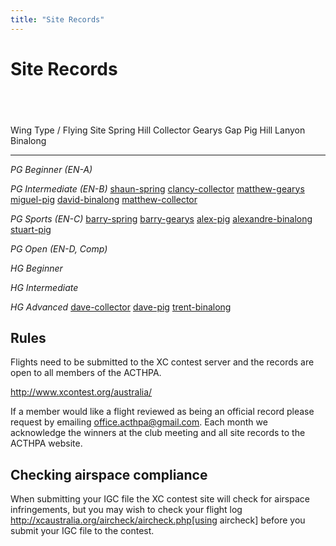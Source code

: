 ```yaml
---
title: "Site Records"
---
```

# Site Records
 
---------------------------------------------------------------------------------------------------------------------------
Wing Type / Flying Site     Spring Hill     Collector            Gearys Gap        Pig Hill       Lanyon   Binalong
-------------------------  --------------- -------------------- ------------      ------------   -------- -----------------
*PG Beginner (EN-A)*

*PG Intermediate (EN-B)*   [shaun-spring]  [clancy-collector]   [matthew-gearys]  [miguel-pig]            [david-binalong]
                                           [matthew-collector] 

*PG Sports (EN-C)*         [barry-spring]                       [barry-gearys]    [alex-pig]              [alexandre-binalong]
                                                                                  [stuart-pig]

*PG Open (EN-D, Comp)*

*HG Beginner*

*HG Intermediate*

*HG Advanced*                              [dave-collector]                       [dave-pig]              [trent-binalong]


[shaun-spring]: http://www.xcontest.org/australia/flights/detail:shaunar/19.3.2016/04:19 (Shaun Archer - 19/3/2016 - 28.14 km)
[clancy-collector]: http://www.paraglidingforum.com/leonardo/flight/735119 (Clancy Pamment - 9/4/2013 - 106.3 km)
[matthew-collector]: http://www.paraglidingforum.com/leonardo/flight/304670 (Matthew Smith - 14/3/2010 - 24.6 km)
[matthew-gearys]: http://www.paraglidingforum.com/leonardo/flight/164826 (Matthew Smith - 2/3/2009 - 30.2 km)
[miguel-pig]: http://www.paraglidingforum.com/leonardo/flight/158425 (Miguel Cruz - 5/7/2009  - 12.9 km)
[david-binalong]: http://www.paraglidingforum.com/leonardo/flight/149803 (David Scott - 9/11/2008  - 3.5 km)
[barry-spring]: http://www.paraglidingforum.com/leonardo/flight/291208 (Barry Oliver - 6/12/2009  - 13.3 km)
[barry-gearys]: http://www.paraglidingforum.com/leonardo/flight/165618 (Barry Oliver - 8/3/2009 - 56.7 km)
[alex-pig]: http://www.xcontest.org/world/en/flights/detail:MadFrench/27.3.2011/04:13 (Alex Grieve - 27/3/2011  - 27.46 km)
[stuart-pig]: http://www.paraglidingforum.com/leonardo/flight/416489 (Stuart McElroy - 6/3/2011 - 27.3 km)
[alexandre-binalong]: http://www.paraglidingforum.com/leonardo/flight/148659 (Alexandre Grieve - 9/11/2008 - 5.7 km)
[dave-collector]: http://www.paraglidingforum.com/leonardo/flight/304338 (Dave May - 11/3/2010 - XC score 189.66)
[dave-pig]: http://www.paraglidingforum.com/leonardo/flight/302265 (Dave May - 25/2/2010 - XC score 43.70)
[trent-binalong]: http://www.paraglidingforum.com/leonardo/flight/292158 (Trent Brown – 12/12/2009 - XC Score 246.99)

## Rules

Flights need to be submitted to the XC contest server and the records are open to all members of the ACTHPA.

http://www.xcontest.org/australia/

If a member would like a flight reviewed as being an official record please request by emailing office.acthpa@gmail.com.
Each month we acknowledge the winners at the club meeting and all site records to the ACTHPA website.

## Checking airspace compliance

When submitting your IGC file the XC contest site will check for
airspace infringements, but you may wish to check your flight log
http://xcaustralia.org/aircheck/aircheck.php[using aircheck] before you submit your
IGC file to the contest. 

